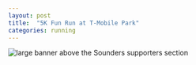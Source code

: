 ```yaml
---
layout: post
title:  "5K Fun Run at T-Mobile Park"
categories: running 
---
```




![large banner above the Sounders supporters section ](/tanyaselvog.github.io/assets/me5k.jpeg)

